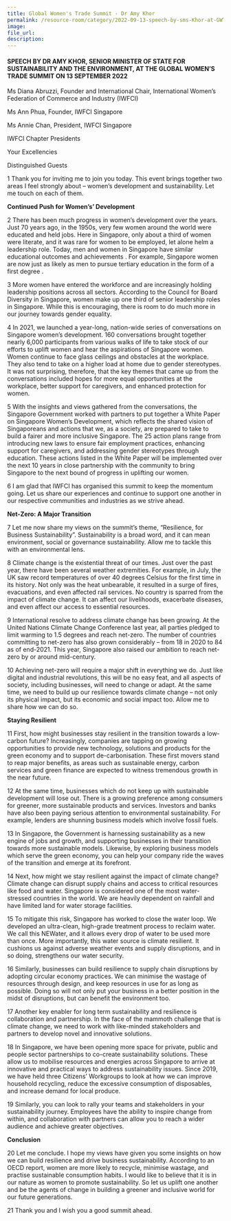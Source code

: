 ```yaml
---
title: Global Women's Trade Summit - Dr Amy Khor
permalink: /resource-room/category/2022-09-13-speech-by-sms-Khor-at-GWTS/
image: 
file_url: 
description: 
---
```


#### SPEECH BY DR AMY KHOR, SENIOR MINISTER OF STATE FOR SUSTAINABILITY AND THE ENVIRONMENT, AT THE GLOBAL WOMEN’S TRADE SUMMIT ON 13 SEPTEMBER 2022

Ms Diana Abruzzi, Founder and International Chair, International Women’s Federation of Commerce and Industry (IWFCI)

Ms Ann Phua, Founder, IWFCI Singapore

Ms Annie Chan, President, IWFCI Singapore

IWFCI Chapter Presidents

Your Excellencies

Distinguished Guests

1	Thank you for inviting me to join you today. This event brings together two areas I feel strongly about – women’s development and sustainability. Let me touch on each of them.

**Continued Push for Women’s’ Development**

2	There has been much progress in women’s development over the years. Just 70 years ago, in the 1950s, very few women around the world were educated and held jobs. Here in Singapore, only about a third  of women were literate, and it was rare for women to be employed, let alone helm a leadership role. Today, men and women in Singapore have similar educational outcomes and achievements . For example, Singapore women are now just as likely as men to pursue tertiary education in the form of a first degree .

3	More women have entered the workforce and are increasingly holding leadership positions across all sectors. According to the Council for Board Diversity in Singapore, women make up one third of senior leadership roles in Singapore. While this is encouraging, there is room to do much more in our journey towards gender equality. 

4	In 2021, we launched a year-long, nation-wide series of conversations on Singapore women’s development. 160 conversations brought together nearly 6,000 participants from various walks of life to take stock of our efforts to uplift women and hear the aspirations of Singapore women. Women continue to face glass ceilings and obstacles at the workplace. They also tend to take on a higher load at home due to gender stereotypes. It was not surprising, therefore, that the key themes that came up from the conversations included hopes for more equal opportunities at the workplace, better support for caregivers, and enhanced protection for women.  

5	With the insights and views gathered from the conversations, the Singapore Government worked with partners to put together a White Paper on Singapore Women’s Development, which reflects the shared vision of Singaporeans and actions that we, as a society, are prepared to take to build a fairer and more inclusive Singapore. The 25 action plans range from introducing new laws to ensure fair employment practices, enhancing support for caregivers, and addressing gender stereotypes through education. These actions listed in the White Paper will be implemented over the next 10 years in close partnership with the community to bring Singapore to the next bound of progress in uplifting our women.  

6	I am glad that IWFCI has organised this summit to keep the momentum going. Let us share our experiences and continue to support one another in our respective communities and industries as we strive ahead.

**Net-Zero: A Major Transition** 

7	Let me now share my views on the summit’s theme, “Resilience, for Business Sustainability”. Sustainability is a broad word, and it can mean environment, social or governance sustainability. Allow me to tackle this with an environmental lens.

8	Climate change is the existential threat of our times. Just over the past year, there have been several weather extremities. For example, in July, the UK saw record temperatures of over 40 degrees Celsius for the first time in its history. Not only was the heat unbearable, it resulted in a surge of fires, evacuations, and even affected rail services. No country is sparred from the impact of climate change. It can affect our livelihoods, exacerbate diseases, and even affect our access to essential resources.

9	International resolve to address climate change has been growing. At the United Nations Climate Change Conference last year, all parties pledged to limit warming to 1.5 degrees and reach net-zero. The number of countries committing to net-zero has also grown considerably – from 18 in 2020 to 84 as of end-2021. This year, Singapore also raised our ambition to reach net-zero by or around mid-century.

10	Achieving net-zero will require a major shift in everything we do. Just like digital and industrial revolutions, this will be no easy feat, and all aspects of society, including businesses, will need to change or adapt. At the same time, we need to build up our resilience towards climate change – not only its physical impact, but its economic and social impact too. Allow me to share how we can do so.

**Staying Resilient**

11	First, how might businesses stay resilient in the transition towards a low-carbon future? Increasingly, companies are tapping on growing opportunities to provide new technology, solutions and products for the green economy and to support de-carbonisation. These first movers stand to reap major benefits, as areas such as sustainable energy, carbon services and green finance are expected to witness tremendous growth in the near future.

12	At the same time, businesses which do not keep up with sustainable development will lose out. There is a growing preference among consumers for greener, more sustainable products and services. Investors and banks have also been paying serious attention to environmental sustainability. For example, lenders are shunning business models which involve fossil fuels.

13	In Singapore, the Government is harnessing sustainability as a new engine of jobs and growth, and supporting businesses in their transition towards more sustainable models. Likewise, by exploring business models which serve the green economy, you can help your company ride the waves of the transition and emerge at its forefront.

14	Next, how might we stay resilient against the impact of climate change? Climate change can disrupt supply chains and access to critical resources like food and water. Singapore is considered one of the most water-stressed countries in the world. We are heavily dependent on rainfall and have limited land for water storage facilities.

15	To mitigate this risk, Singapore has worked to close the water loop. We developed an ultra-clean, high-grade treatment process to reclaim water. We call this NEWater, and it allows every drop of water to be used more than once. More importantly, this water source is climate resilient. It cushions us against adverse weather events and supply disruptions, and in so doing, strengthens our water security. 

16	Similarly, businesses can build resilience to supply chain disruptions by adopting circular economy practices. We can minimise the wastage of resources through design, and keep resources in use for as long as possible. Doing so will not only put your business in a better position in the midst of disruptions, but can benefit the environment too.

17	Another key enabler for long term sustainability and resilience is collaboration and partnership. In the face of the mammoth challenge that is climate change, we need to work with like-minded stakeholders and partners to develop novel and innovative solutions.

18	In Singapore, we have been opening more space for private, public and people sector partnerships to co-create sustainability solutions. These allow us to mobilise resources and energies across Singapore to arrive at innovative and practical ways to address sustainability issues. Since 2019, we have held three Citizens’ Workgroups to look at how we can improve household recycling, reduce the excessive consumption of disposables, and increase demand for local produce.

19	Similarly, you can look to rally your teams and stakeholders in your sustainability journey. Employees have the ability to inspire change from within, and collaboration with partners can allow you to reach a wider audience and achieve greater objectives.

**Conclusion**

20	Let me conclude. I hope my views have given you some insights on how we can build resilience and drive business sustainability. According to an OECD report, women are more likely to recycle, minimise wastage, and practise sustainable consumption habits. I would like to believe that it is in our nature as women to promote sustainability. So let us uplift one another and be the agents of change in building a greener and inclusive world for our future generations.

21	Thank you and I wish you a good summit ahead.
